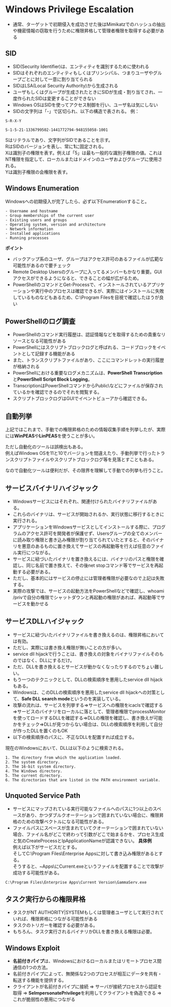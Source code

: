 # Windows Privilege Escalation

- 通常、ターゲットで初期侵入を成功させた後はMimikatzでのハッシュの抽出や機密情報の窃取を行うために権限昇格して管理者権限を取得する必要がある

## SID
- SID(Security Identifier)は、エンティティを識別するために使われる
- SIDはそれぞれのエンティティもしくはプリンシパル、つまりユーザやグループごとに対して一意に割り当てられる
- SIDはLSA(Local Security Authority)から生成される
- ユーザもしくはグループが生成されたときにSIDが生成・割り当てされ、一度作られたSIDは変更することができない
- Windows OSはSIDを使ってアクセス制御を行い、ユーザ名は気にしない
- SIDの文字列は「-」で区切られ、以下の構造で表される。
例：  
```
S-R-X-Y
```
```
S-1-5-21-1336799502-1441772794-948155058-1001
```
Sはリテラルであり、文字列がSIDであることを示す。  
RはSIDのバージョンを表し、常に**1**に固定される。  
Xは識別子の権限を表す。例えば「5」は最も一般的な識別子権限の値。これはNT権限を指定して、ローカルまたはドメインのユーザおよびグループに使用される。  
Yは識別子権限の会権限を表す。

## Windows Enumeration

Windowsへの初期侵入が完了したら、必ず以下Enumerationすること。
```
- Username and hostname
- Group memberships of the current user
- Existing users and groups
- Operating system, version and architecture
- Network information
- Installed applications
- Running processes
```

**ポイント**  
- バックアップ系のユーザ、グループはアクセス許可のあるファイルが広範な可能性があるので要チェック  
- Remote Desktop Usersのグループに入ってるメンバーもかなり重要。GUIアクセスができるようになると、できることの幅が広がるため。
- PowerShellのコマンドとGet-Processで、インストールされているアプリケーションや実行中のプロセスは確認できるが、実際にはインストールに失敗しているものなどもあるため、C:\Program Filesを目視で確認したほうが良い


## PowerShellのログ調査

- PowerShellのコマンド実行履歴は、認証情報などを取得するための貴重なリソースとなる可能性がある
- PowerShellにはスクリプトブロックログと呼ばれる、コードブロックをイベントとして記録する機能がある
- また、トランスクリプトファイルがあり、ここにコマンドレットの実行履歴が格納される
- PowerShellにおける重要なログメカニズムは、**PowerShell Transcription**と**PowerShell Script Block Logging**。
- TranscriptionはPowerShellコマンドからPublic\などにファイルが保存されているかを確認できるのでそれを閲覧する。
- スクリプトブロックログはGUIでイベントビューアから確認できる。

## 自動列挙
上記ではこれまで、手動での権限昇格のための情報収集手順を列挙したが、実際には**WinPEAS**や**LinPEAS**を使うことが多い。  
  
ただし自動化のツールは誤検出もある。  
例えばWindows OSを11と10でバージョンを間違えたり、手動列挙で行ったトランスクリプトファイルやスクリプトブロックログ等を見落とすこともある。  
  
なので自動化ツールは便利だが、その限界を理解して手動での列挙も行うこと。


## サービスバイナリハイジャック
- Windowsサービスにはそれぞれ、関連付けられたバイナリファイルがある。
- これらのバイナリは、サービスが開始されるか、実行状態に移行するときに実行される。
- アプリケーションをWindowsサービスとしてインストールする際に、プログラムのアクセス許可を開発者が保護せず、Usersグループの全てのメンバーに読み取り権限と書き込み権限が割り当てられていたとすると、そのバイナリを悪意のあるものに置き換えてサービスの再起動等を行えば任意のファイル実行につながる。
- サービスに紐づいたバイナリを置き換えるには、バイナリのパスと権限を確認し、同じ名前で置き換えて、その後net stopコマンド等でサービスを再起動する必要がある。
- ただし、基本的にはサービスの停止には管理者権限が必要なので上記は失敗する。
- 実際の攻撃では、サービスの起動方法をPowerShellなどで確認し、whoami /privで自分の権限でシャットダウンと再起動の権限があれば、再起動等でサービスを動かせる

## サービスDLLハイジャック
- サービスに紐づいたバイナリファイルを書き換えるのは、権限昇格においては有効。
- ただし、実際には書き換え権限が無いことの方が多い。
- service dll hijackで行うことは、書き換えの対象をバイナリファイルそのものではなく、DLLにするだけ。
- ただ、DLLを書き換えるとサービスが動かなくなったりするのでちょい難しい。
- もう一つのテクニックとして、DLLの検索順序を悪用したservice dll hijackもある。
- Windowsは、このDLLの検索順序を悪用したservice dll hijackへの対策として、**Safe DLL search mode**というのを実装している。
- 攻撃の流れは、サービスを列挙する=>サービスへの権限をicaclsで確認する=>サービスのバイナリをローカルに落として、管理者権限でprocessMonitorを使ってロードするDLLを確認する=>DLLの権限を確認し、書き換えが可能かをチェック=>DLLが見つからない場合は、DLLの検索順序を利用して自分が作ったDLLを置くのもOK
- 以下の検索順序のパスに、不正なDLLを配置すれば成立する。
  

現在のWindowsにおいて、DLLは以下のように検索される。
```
1. The directory from which the application loaded.
2. The system directory.
3. The 16-bit system directory.
4. The Windows directory. 
5. The current directory.
6. The directories that are listed in the PATH environment variable.
```

## Unquoted Service Path

- サービスにマップされている実行可能なファイルへのパスに1つ以上のスペースがあり、かつダブルクオーテーションで囲まれていない場合に、権限昇格のための攻撃ベクトルになる可能性がある。
- ファイルパスにスペースが含まれていてクオーテーションで囲まれていない場合、ファイル名がどこで終わって引数がどこで始まるかを、プロセス生成と気のCreateProcessとIpApplicationNameが認識できない。
**具体例**  
例えば以下がサービスだとする。  
そしてC:\Program Files\Enterprise Appsに対して書き込み権限があるとする。  
そうすると、~Apps\にCurrent.exeというファイルを配置することで攻撃が成功する可能性がある。
```
C:\Program Files\Enterprise Apps\Current Version\GammaServ.exe
```

## タスク実行からの権限昇格
- タスクがNT AUTHORITY|SYSTEMもしくは管理者ユーザとして実行されていれば、権限昇格につながる可能性がある
- タスクのトリガーを確認する必要がある。
- もちろん、タスク実行されるバイナリかDLLを書き換える権限は必要。


## Windows Exploit
- **名前付きパイプ**は、Windowsにおけるローカルまたはリモートプロセス間通信の1つの方法。
- 名前付きパイプによって、無関係な2つのプロセスが相互にデータを共有・転送する機能を提供する。
- クライアントが名前付きパイプに接続 => サーバが接続プロセスから認証を取得 => **SeImpersonatePrivilege**を利用してクライアントを偽造できる => これが脆弱性の悪用につながる